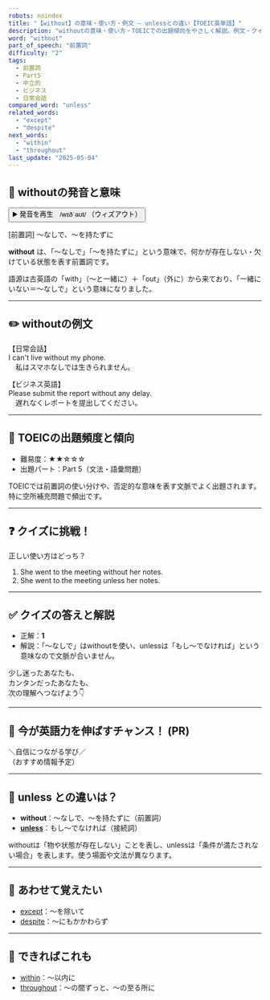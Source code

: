 ```yaml
---
robots: noindex
title: "【without】の意味・使い方・例文 ― unlessとの違い【TOEIC英単語】"
description: "withoutの意味・使い方・TOEICでの出題傾向をやさしく解説。例文・クイズ付きでunlessとの違いもわかりやすく学べます。"
word: "without"
part_of_speech: "前置詞"
difficulty: "2"
tags:
  - 前置詞
  - Part5
  - 中立的
  - ビジネス
  - 日常会話
compared_word: "unless"
related_words:
  - "except"
  - "despite"
next_words:
  - "within"
  - "throughout"
last_update: "2025-05-04"
---
```


## 🔰 withoutの発音と意味

<button class="play-audio" onclick="playTTS('without')">
  <span class="play-audio-main">
    ▶️ 発音を再生　/wɪðˈaʊt/
  </span>
  <span class="play-audio-sub">
    （ウィズアウト）
  </span>
</button>

[前置詞] ～なしで、～を持たずに

**without** は、「～なしで」「～を持たずに」という意味で、何かが存在しない・欠けている状態を表す前置詞です。

語源は古英語の「with」（～と一緒に）＋「out」（外に）から来ており、「一緒にいない＝～なしで」という意味になりました。

---

## ✏️ withoutの例文

【日常会話】  
I can't live without my phone.  
　私はスマホなしでは生きられません。

【ビジネス英語】  
Please submit the report without any delay.  
　遅れなくレポートを提出してください。

---

## 🎯 TOEICの出題頻度と傾向

- 難易度：★★☆☆☆
- 出題パート：Part 5（文法・語彙問題）

TOEICでは前置詞の使い分けや、否定的な意味を表す文脈でよく出題されます。特に空所補充問題で頻出です。

---

## ❓ クイズに挑戦！

正しい使い方はどっち？

1. She went to the meeting without her notes.  
2. She went to the meeting unless her notes.

---

## ✅ クイズの答えと解説

- 正解：**1**
- 解説：「～なしで」はwithoutを使い、unlessは「もし～でなければ」という意味なので文脈が合いません。

少し迷ったあなたも、  
カンタンだったあなたも、  
次の理解へつなげよう👇️

---

## 🚀 今が英語力を伸ばすチャンス！ (PR)

<div class="info-center">
＼自信につながる学び／<br>  
（おすすめ情報予定）
</div>

---

## 🤔  unless との違いは？

- **without**：～なしで、～を持たずに（前置詞）
- **[unless](/word/unless)**：もし～でなければ（接続詞）

withoutは「物や状態が存在しない」ことを表し、unlessは「条件が満たされない場合」を表します。使う場面や文法が異なります。

---

## 🧩 あわせて覚えたい

- [except](/word/except)：～を除いて
- [despite](/word/despite)：～にもかかわらず

---

## 📖 できればこれも

- [within](/word/within)：～以内に
- [throughout](/word/throughout)：～の間ずっと、～の至る所に

<!-- cvid: aid34_bid18 -->
